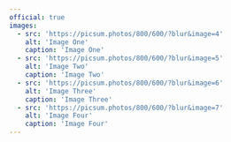 ```yaml
---
official: true
images:
  - src: 'https://picsum.photos/800/600/?blur&image=4'
    alt: 'Image One'
    caption: 'Image One'
  - src: 'https://picsum.photos/800/600/?blur&image=5'
    alt: 'Image Two'
    caption: 'Image Two'
  - src: 'https://picsum.photos/800/600/?blur&image=6'
    alt: 'Image Three'
    caption: 'Image Three'
  - src: 'https://picsum.photos/800/600/?blur&image=7'
    alt: 'Image Four'
    caption: 'Image Four'
---
```

